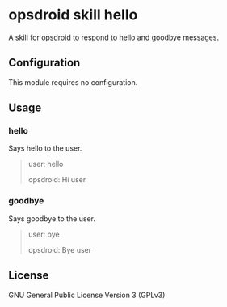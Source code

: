 # opsdroid skill hello

A skill for [opsdroid](https://github.com/opsdroid/opsdroid) to respond to hello and goodbye messages.

## Configuration

This module requires no configuration.

## Usage

### hello

Says hello to the user.

> user: hello
>
> opsdroid: Hi user

### goodbye

Says goodbye to the user.

> user: bye
>
> opsdroid: Bye user

## License

GNU General Public License Version 3 (GPLv3)
